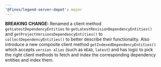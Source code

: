 ```yaml
---
'@finos/legend-server-depot': major
---
```


**BREAKING CHANGE:** Renamed a client method `getLatestDependencyEntities` to `getLatestRevisionDependencyEntities()` and `getProjectVersionsDependencyEntities()` to `collectDependencyEntities()` to better describe their functionality. Also introduce a new composite client method `getIndexedDependencyEntities()` which accepts `version alias` (such as `HEAD`, `latest`) and has logic to pick the right client methods to fetch and index the corresponding dependency entities and index them.

